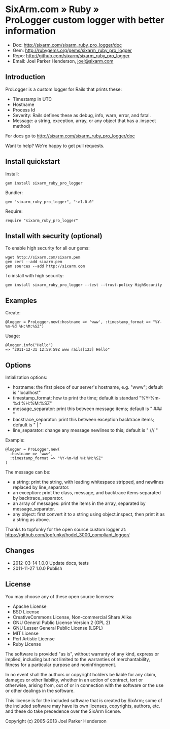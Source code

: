 # SixArm.com » Ruby » <br> ProLogger custom logger with better information

* Doc: <http://sixarm.com/sixarm_ruby_pro_logger/doc>
* Gem: <http://rubygems.org/gems/sixarm_ruby_pro_logger>
* Repo: <http://github.com/sixarm/sixarm_ruby_pro_logger>
* Email: Joel Parker Henderson, <joel@sixarm.com>


## Introduction

ProLogger is a custom logger for Rails that prints these:

* Timestamp in UTC
* Hostname
* Process Id
* Severity: Rails defines these as debug, info, warn, error, and fatal.
* Message: a string, exception, array, or any object that has a .inspect method)

For docs go to <http://sixarm.com/sixarm_ruby_pro_logger/doc>

Want to help? We're happy to get pull requests.


## Install quickstart

Install:

    gem install sixarm_ruby_pro_logger

Bundler:

    gem "sixarm_ruby_pro_logger", "~>1.0.0"

Require:

    require "sixarm_ruby_pro_logger"


## Install with security (optional)

To enable high security for all our gems:

    wget http://sixarm.com/sixarm.pem
    gem cert --add sixarm.pem
    gem sources --add http://sixarm.com

To install with high security:

    gem install sixarm_ruby_pro_logger --test --trust-policy HighSecurity


## Examples

Create:

    @logger = ProLogger.new(:hostname => 'www', :timestamp_format => "%Y-%m-%d %H:%M:%SZ")

Usage:

    @logger.info("Hello")
    => "2011-12-31 12:59:59Z www rails[123] Hello"


## Options

Intialization options:

* hostname: the first piece of our server's hostname, e.g. "www"; default is "localhost"
* timestamp_format: how to print the time; default is standard "%Y-%m-%d %H:%M:%SZ"
* message_separator: print this between message items; default is " ### "
* backtrace_separator: print this between exception backtrace items; default is " | "
* line_separator: change any message newlines to this; default is " /// "

Example:

    @logger = ProLogger.new(
      :hostname => 'www', 
      :timestamp_format => "%Y-%m-%d %H:%M:%SZ"
    )

The message can be:

* a string: print the string, with leading whitespace stripped, and newlines replaced by line_separator.
* an exception: print the class, message, and backtrace items separated by backtrace_separator.
* an array of messages: print the items in the array, separated by message_separator.
* any object: first convert it to a string using object.inspect, then print it as a string as above.

Thanks to topfunky for the open source custom logger at:
https://github.com/topfunky/hodel_3000_compliant_logger/



## Changes

* 2012-03-14 1.0.0 Update docs, tests
* 2011-11-27 1.0.0 Publish


## License

You may choose any of these open source licenses:

  * Apache License
  * BSD License
  * CreativeCommons License, Non-commercial Share Alike
  * GNU General Public License Version 2 (GPL 2)
  * GNU Lesser General Public License (LGPL)
  * MIT License
  * Perl Artistic License
  * Ruby License

The software is provided "as is", without warranty of any kind, 
express or implied, including but not limited to the warranties of 
merchantability, fitness for a particular purpose and noninfringement. 

In no event shall the authors or copyright holders be liable for any 
claim, damages or other liability, whether in an action of contract, 
tort or otherwise, arising from, out of or in connection with the 
software or the use or other dealings in the software.

This license is for the included software that is created by SixArm;
some of the included software may have its own licenses, copyrights, 
authors, etc. and these do take precedence over the SixArm license.

Copyright (c) 2005-2013 Joel Parker Henderson
